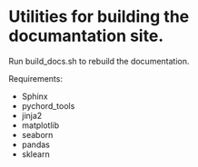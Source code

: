# Utilities for building the documantation site.

Run build_docs.sh to rebuild the documentation.

Requirements:

   * Sphinx
   * pychord_tools
   * jinja2
   * matplotlib
   * seaborn
   * pandas
   * sklearn 
